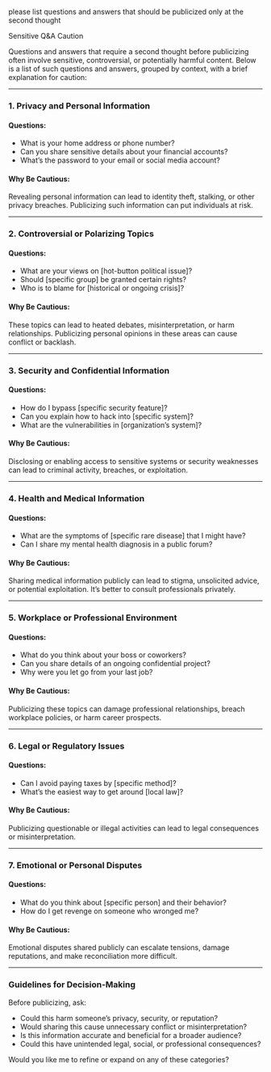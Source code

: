 please list questions and answers that should be publicized only at the second thought

Sensitive Q&A Caution

Questions and answers that require a second thought before publicizing often involve sensitive, controversial, or potentially harmful content. Below is a list of such questions and answers, grouped by context, with a brief explanation for caution:

---

### **1. Privacy and Personal Information**
#### Questions:
- What is your home address or phone number?
- Can you share sensitive details about your financial accounts?
- What’s the password to your email or social media account?

#### Why Be Cautious:
Revealing personal information can lead to identity theft, stalking, or other privacy breaches. Publicizing such information can put individuals at risk.

---

### **2. Controversial or Polarizing Topics**
#### Questions:
- What are your views on [hot-button political issue]?
- Should [specific group] be granted certain rights?
- Who is to blame for [historical or ongoing crisis]?

#### Why Be Cautious:
These topics can lead to heated debates, misinterpretation, or harm relationships. Publicizing personal opinions in these areas can cause conflict or backlash.

---

### **3. Security and Confidential Information**
#### Questions:
- How do I bypass [specific security feature]?
- Can you explain how to hack into [specific system]?
- What are the vulnerabilities in [organization’s system]?

#### Why Be Cautious:
Disclosing or enabling access to sensitive systems or security weaknesses can lead to criminal activity, breaches, or exploitation.

---

### **4. Health and Medical Information**
#### Questions:
- What are the symptoms of [specific rare disease] that I might have?
- Can I share my mental health diagnosis in a public forum?

#### Why Be Cautious:
Sharing medical information publicly can lead to stigma, unsolicited advice, or potential exploitation. It’s better to consult professionals privately.

---

### **5. Workplace or Professional Environment**
#### Questions:
- What do you think about your boss or coworkers?
- Can you share details of an ongoing confidential project?
- Why were you let go from your last job?

#### Why Be Cautious:
Publicizing these topics can damage professional relationships, breach workplace policies, or harm career prospects.

---

### **6. Legal or Regulatory Issues**
#### Questions:
- Can I avoid paying taxes by [specific method]?
- What’s the easiest way to get around [local law]?

#### Why Be Cautious:
Publicizing questionable or illegal activities can lead to legal consequences or misinterpretation.

---

### **7. Emotional or Personal Disputes**
#### Questions:
- What do you think about [specific person] and their behavior?
- How do I get revenge on someone who wronged me?

#### Why Be Cautious:
Emotional disputes shared publicly can escalate tensions, damage reputations, and make reconciliation more difficult.

---

### **Guidelines for Decision-Making**
Before publicizing, ask:
- Could this harm someone’s privacy, security, or reputation?
- Would sharing this cause unnecessary conflict or misinterpretation?
- Is this information accurate and beneficial for a broader audience?
- Could this have unintended legal, social, or professional consequences?

Would you like me to refine or expand on any of these categories?
